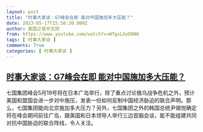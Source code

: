 ```yaml
---
layout: post
title: "时事大家谈：G7峰会在即 能对中国施加多大压能？"
date: 2023-05-17T15:58:30.000Z
author: 美国之音中文网
from: https://www.youtube.com/watch?v=WTgsLXoDON0
tags: [ 时事大家谈 ]
comments: True
categories: [ 时事大家谈 ]
---
```

<!--1684339110000-->
[时事大家谈：G7峰会在即 能对中国施加多大压能？](https://www.youtube.com/watch?v=WTgsLXoDON0)
------

<div>
七国集团峰会5月19号将在日本广岛举行，除了重点讨论俄乌战争危机之外，预计美国和盟国会进一步对中施压，发表一份如何反制中国经济胁迫的联合声明。那么，七国集团能向北京施加多大压力？另外，七国集团之外的韩国总统尹锡悦确定将在峰会期间前往广岛，跟美国和日本领导人举行三边首脑会谈，能不能组建共同对抗中国胁迫的联合阵线，令人关注。
</div>
